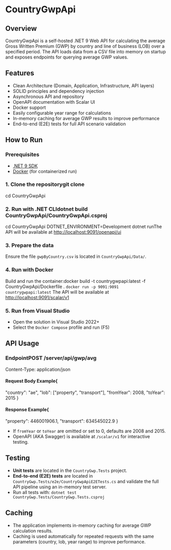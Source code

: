 # CountryGwpApi

## Overview
CountryGwpApi is a self-hosted .NET 9 Web API for calculating the average Gross Written Premium (GWP) by country and line of business (LOB) over a specified period. 
The API loads data from a CSV file into memory on startup and exposes endpoints for querying average GWP values.

## Features
- Clean Architecture (Domain, Application, Infrastructure, API layers)
- SOLID principles and dependency injection
- Asynchronous API and repository
- OpenAPI documentation with Scalar UI
- Docker support
- Easily configurable year range for calculations
- In-memory caching for average GWP results to improve performance
- End-to-end (E2E) tests for full API scenario validation

## How to Run

### Prerequisites
- [.NET 9 SDK](https://dotnet.microsoft.com/en-us/download/dotnet/9.0)
- [Docker](https://www.docker.com/) (for containerized run)

### 1. Clone the repositorygit clone <your-repo-url>
cd CountryGwpApi
### 2. Run with .NET CLIdotnet build CountryGwpApi/CountryGwpApi.csproj
cd CountryGwpApi
DOTNET_ENVIRONMENT=Development dotnet runThe API will be available at [http://localhost:9091/openapi/ui](http://localhost:9091/openapi/ui)

### 3. Prepare the data
Ensure the file `gwpByCountry.csv` is located in `CountryGwpApi/Data/`.

### 4. Run with Docker
Build and run the container:docker build -t countrygwpapi:latest -f CountryGwpApi/Dockerfile .
`docker run -p 9091:9091 countrygwpapi:latest`
The API will be available at [http://localhost:9091/scalar/v1](http://localhost:9091/scalar/v1)

### 5. Run from Visual Studio
- Open the solution in Visual Studio 2022+
- Select the `Docker Compose` profile and run (F5)

## API Usage

### EndpointPOST /server/api/gwp/avg
Content-Type: application/json
#### Request Body Example{
  "country": "ae",
  "lob": ["property", "transport"],
  "fromYear": 2008,
  "toYear": 2015
}
#### Response Example{
  "property": 446001906.1,
  "transport": 634545022.9
}
- If `fromYear` or `toYear` are omitted or set to 0, defaults are 2008 and 2015.
- OpenAPI (AKA Swagger) is available at `/scalar/v1` for interactive testing.

## Testing
- **Unit tests** are located in the `CountryGwp.Tests` project.
- **End-to-end (E2E) tests** are located in `CountryGwp.Tests/e2e/CountryGwpApiE2ETests.cs` and validate the full API pipeline using an in-memory test server.
- Run all tests with: `dotnet test CountryGwp.Tests/CountryGwp.Tests.csproj`
## Caching
- The application implements in-memory caching for average GWP calculation results.
- Caching is used automatically for repeated requests with the same parameters (country, lob, year range) to improve performance.
